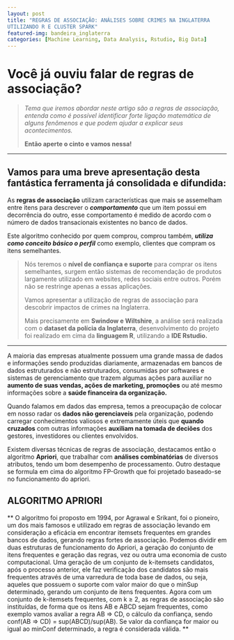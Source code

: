 ```yaml
---
layout: post
title: "REGRAS DE ASSOCIAÇÃO: ANÁLISES SOBRE CRIMES NA INGLATERRA
UTILIZANDO R E CLUSTER SPARK"
featured-img: bandeira_inglaterra
categories: [Machine Learning, Data Analysis, Rstudio, Big Data]
---
```


# Você já ouviu falar de regras de associação?

> *Tema que iremos abordar neste artigo são a regras de associação, entenda como é possível identificar forte ligação matemática de alguns fenômenos e que podem ajudar a explicar seus acontecimentos.*
> 
> **Então aperte o cinto e vamos nessa!**

---
## Vamos para uma breve apresentação desta fantástica ferramenta já consolidada e difundida:

As **regras de associação** utilizam características que mais se assemelham entre itens para descrever o ***comportamento*** que um item possui em decorrência do outro, esse comportamento é medido de acordo com o número de dados transacionais existentes no banco de dados.


Este algoritmo conhecido por quem comprou, comprou também, ***utiliza como conceito básico o perfil*** como exemplo, clientes que compram os itens semelhantes. 

> Nós teremos o **nível de confiança e suporte** para comprar os itens semelhantes, 
> surgem então sistemas de recomendação de produtos largamente utilizado em websites, redes sociais entre outros. Porém não se restringe apenas a essas aplicações.
>
> Vamos apresentar a utilização de regras de associação para descobrir impactos de crimes na Inglaterra.
>
> Mais precisamente em **Swindow e Wiltshire**, a análise será realizada com o **dataset da polícia da Inglaterra**, desenvolvimento do projeto foi realizado em cima da **linguagem R**, utilizando a **IDE Rstudio.**

---

A maioria das empresas atualmente possuem uma grande massa de dados e informações
sendo produzidas diariamente, armazenadas em bancos de dados estruturados e não
estruturados, consumidas por softwares e sistemas de gerenciamento que trazem algumas
ações para auxiliar no **aumento de suas vendas, ações de marketing, promoções** ou até mesmo
informações sobre a **saúde financeira da organização.** 

Quando falamos em dados das empresa, temos a preocupação de colocar em nosso radar os **dados não gerenciaveis** pela organização, 
podendo carregar conhecimentos valiosos e extremamente úteis que **quando cruzados** com outras informações 
**auxiliam na tomada de deciões** dos gestores, investidores ou clientes  envolvidos.

Existem diversas técnicas de regras de associação, destacamos então o algoritmo
**Apriori**, que trabalhar com **análises combinatórias** de diversos atributos, tendo um bom
desempenho de processamento. Outro destaque se formula em cima do algoritmo FP-Growth que foi projetado
baseado-se no funcionamento do apriori.

## ALGORITMO APRIORI

** O algoritmo foi proposto em 1994, por Agrawal e Srikant, foi o pioneiro, um dos mais
famosos e utilizado em regras de associação levando em consideração a eficácia em encontrar
itemsets frequentes em grandes bancos de dados, gerando regras fortes de associação.
Podemos dividir em duas estruturas de funcionamento do Apriori, a geração do conjunto
de itens frequentes e geração das regras, vez ou outra uma economia de custo computacional.
Uma geração de um conjunto de k-itemsets candidatos, após o processo anterior, ele faz
verificação dos candidatos são mais frequentes através de uma varredura de toda base de dados,
ou seja, aqueles que possuem o suporte com valor maior do que o minSup determinado, gerando
um conjunto de itens frequentes. Agora com um conjunto de k-itemsets frequentes, com k ≥ 2,
as regras de associação são instituídas, de forma que os itens AB e ABCD sejam frequentes,
como exemplo vamos avaliar a regra AB ⇒ CD, o cálculo da confiança, sendo conf(AB ⇒ CD) 
= sup(ABCD)/sup(AB). Se valor da confiança for maior ou igual ao minConf determinado, a
regra é considerada válida. **

